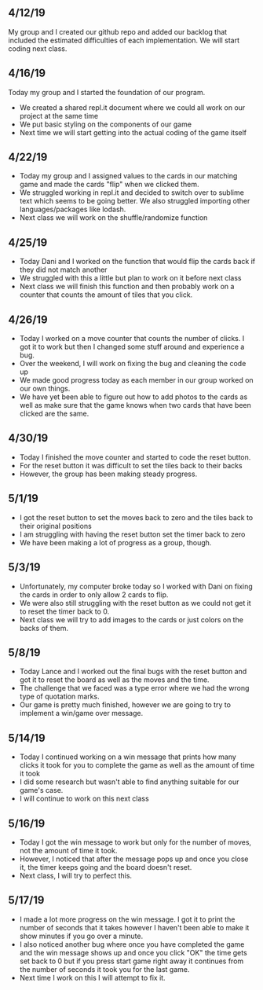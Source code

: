 ## 4/12/19
My group and I created our github repo and added our backlog that included the estimated difficulties of each implementation. We will start coding next class.

## 4/16/19
Today my group and I started the foundation of our program. 
  - We created a shared repl.it document where we could all work on our project at the same time
  - We put basic styling on the components of our game
  - Next time we will start getting into the actual coding of the game itself
  
## 4/22/19
- Today my group and I assigned values to the cards in our matching game and made the cards "flip" when we clicked them.
- We struggled working in repl.it and decided to switch over to sublime text which seems to be going better. We also struggled importing other languages/packages like lodash.
- Next class we will work on the shuffle/randomize function 

## 4/25/19
- Today Dani and I worked on the function that would flip the cards back if they did not match another
- We struggled with this a little but plan to work on it before next class
- Next class we will finish this function and then probably work on a counter that counts the amount of tiles that you click.

## 4/26/19
- Today I worked on a move counter that counts the number of clicks. I got it to work but then I changed some stuff around and experience a bug. 
- Over the weekend, I will work on fixing the bug and cleaning the code up
- We made good progress today as each member in our group worked on our own things. 
- We have yet been able to figure out how to add photos to the cards as well as make sure that the game knows when two cards that have been clicked are the same.

## 4/30/19
- Today I finished the move counter and started to code the reset button.
- For the reset button it was difficult to set the tiles back to their backs
- However, the group has been making steady progress.

## 5/1/19
- I got the reset button to set the moves back to zero and the tiles back to their original positions
- I am struggling with having the reset button set the timer back to zero
- We have been making a lot of progress as a group, though.


## 5/3/19
- Unfortunately, my computer broke today so I worked with Dani on fixing the cards in order to only allow 2 cards to flip.
- We were also still struggling with the reset button as we could not get it to reset the timer back to 0.
- Next class we will try to add images to the cards or just colors on the backs of them.

## 5/8/19
- Today Lance and I worked out the final bugs with the reset button and got it to reset the board as well as the moves and the time.
- The challenge that we faced was a type error where we had the wrong type of quotation marks.
- Our game is pretty much finished, however we are going to try to implement a win/game over message.

## 5/14/19
- Today I continued working on a win message that prints how many clicks it took for you to complete the game as well as the amount of time it took
- I did some research but wasn't able to find anything suitable for our game's case.
- I will continue to work on this next class

## 5/16/19
- Today I got the win message to work but only for the number of moves, not the amount of time it took. 
- However, I noticed that after the message pops up and once you close it, the timer keeps going and the board doesn't reset. 
- Next class, I will try to perfect this.

## 5/17/19
- I made a lot more progress on the win message. I got it to print the number of seconds that it takes however I haven't been able to make it show minutes if you go over a minute.
- I also noticed another bug where once you have completed the game and the win message shows up and once you click "OK" the time gets set back to 0 but if you press start game right away it continues from the number of seconds it took you for the last game.
- Next time I work on this I will attempt to fix it.
